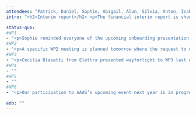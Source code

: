 ```yaml
---
attendees: "Patrick, Daniel, Sophie, Abigail, Alun, Silvia, Anton, Isabelle, Kat, Andy"
intro: "<h2>Interim report</h2> <p>The financial interim report is showing an important delay in spendings from almost all partners. The different reasons and solutions for this were discussed:</p> <ul> <li>Some partners don’t book all the PMs that people actually spent on the project, which can be due to a lack of experience with EU projects and can be fixed.</li> <li>Concerning recruitment processes:</li> <ul> <li>Good candidates for ExPaNDS need data management knowledge, PaN knowledge and SW development skills, which is scarce. Some leads to solve this were mentioned like focusing on one requirement per application and selecting the most eager to learn. </li> <li>The UK in particular is observing a scarcity of candidates, likely due to Brexit. </li> <li>COVID has impacted administrative teams, some partners reporting that recruitment was frozen for a period or at least put on low-priority for them to be able to focus on regulating home office.</li> <li>COVID has also reduced the number of applicants for some partners. It is now getting better, with even a lot more applicants e.g. for PSI: scientists who want to shift to data and data experts wanting to be more involved in science, both partly due to current events.</li></ul> <li>Concerning the involvement of existing staff:</li> <ul> <li>COVID made it difficult for some partners to properly integrate new recruits and get them to understand the specificities of PaN instruments from home.</li> <li> COVID also impacted the involvement of the staff working in home office while having to care for their children, which after a few months can be really significant. </li> <li>Meeting F2F gives drive and enthusiasm to people, and again after a few months, the lack of it starts to show.</li> <li>Finally and most importantly, for several partners the IT staff in charge of ExPaNDS-like developments is also in charge of switching their facility’s business model to remote access in general, and in particular remote access to users for beamlines. Their dedication to ExPaNDS was reduced to focus more on these additional urgent new services.</li></ul> </ul> <p>On the technical level and on a more positive note, we start to see the benefits of the current paradigm shift, which is accelerating the uptake of remote analysis, cloud computing and open data. Several partners opened datasets to accelerate COVID research which paves the way to what we are working to achieve with ExPaNDS. More engagement from the users with remote analysis is also perceived. To make these opportunities more concrete, all WPs are to focus on actual examples and how to highlight them and use them for ExPaNDS. </p> <p>Overall the PEB is confident we will reach our engagements by the end of the project, with small readjustments of the work to be achieved that we will keep monitoring as the COVID situation keeps evolving. </p><p> For the upcoming Collaboration Board meeting, Daniel will be presenting the progress highlights for WP2, 3 and 4 and Isabelle the ones for WP5 and WP6. A first version of the presentations will be shared with Patrick by Friday. The message to the CB regarding underspending will be that it can be fixed, with a plan and objectives for mid-term review.</p> <h2>Other transverse topics</h2> <p>Daniel exposed his suggestion for a technical coordination workshop with PaNOSC in September, which he has been discussing with Jamie. The main objective is to make every technical contributor to both projects know each other and discuss on common works, in particular the PaN portal deployment. A small section on COVID is also planned to share risks and opportunities (like we did today) and finally an extra feature would be to have a measure of the capacity of each facility in terms of data production, HPC, etc, as PaNOSC does.</p><p>The idea to add an ‘open space format’ to the agenda was suggested. Isabelle and Kat assured Daniel of their support for the organisation of this event. </p> <p>All other also support the workshop and the 22nd of September was chosen for its date. Two expected outcomes were mentioned so far: a list of technical people and a technical topic for the next workshop. Daniel is building the Indico page and plans to send it around asap.</p> <p>Regarding Andrey’s suggestion to use IPFS as a data transfer solution for ExPaNDS, the technology is very interesting and at the same time seems out-of-scope for now, the project focusing first on delivering what is in the DoW. It would be an interesting topic for a possible webinar though, if Andrey agrees to present his findings. Sophie will talk to him.</p>"

status-quo:
#WP1
- "<p>Sophie reminded everyone of the upcoming onboarding presentation by Diego next week (15/07/2020).</p>"
#WP2
- "<p>A specific WP2 meeting is planned tomorrow where the request to delay one of the deliverables will be discussed in more details.</p>"
#WP3
- "<p>Cecilia Blasetti from Elettra presented wayforlight to WP3 last week (01/07/2020). The survey results were analysed by Sylvie who will present them to WP3 tomorrow (08/07/2020). The raw data will be uploaded to ExPaNDS public GitHub repository if no one objects then.</p>"
#WP4
- ""
#WP5
- ""
#WP6
- "<p>Our participation to AAAS’s upcoming event next year is in progress. The third ExPaNDS video on instruments is being circulated to the Heads of Comms at partner facilities and will be released afterwards.</p>"

aob: ""
---
```


